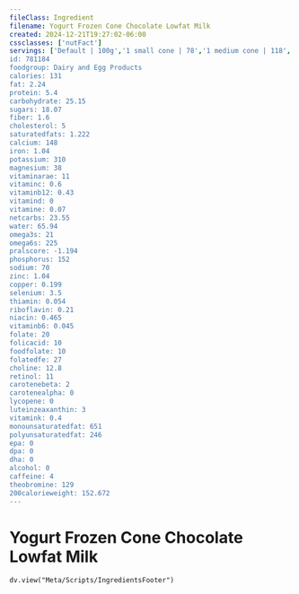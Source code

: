 ```yaml
---
fileClass: Ingredient
filename: Yogurt Frozen Cone Chocolate Lowfat Milk
created: 2024-12-21T19:27:02-06:00
cssclasses: ['nutFact']
servings: ['Default | 100g','1 small cone | 78','1 medium cone | 118','1 large cone | 143','1 mcdonald's cone | 118']
id: 781184
foodgroup: Dairy and Egg Products 
calories: 131
fat: 2.24
protein: 5.4
carbohydrate: 25.15
sugars: 18.07
fiber: 1.6
cholesterol: 5
saturatedfats: 1.222
calcium: 148
iron: 1.04
potassium: 310
magnesium: 38
vitaminarae: 11
vitaminc: 0.6
vitaminb12: 0.43
vitamind: 0
vitamine: 0.07
netcarbs: 23.55
water: 65.94
omega3s: 21
omega6s: 225
pralscore: -1.194
phosphorus: 152
sodium: 70
zinc: 1.04
copper: 0.199
selenium: 3.5
thiamin: 0.054
riboflavin: 0.21
niacin: 0.465
vitaminb6: 0.045
folate: 20
folicacid: 10
foodfolate: 10
folatedfe: 27
choline: 12.8
retinol: 11
carotenebeta: 2
carotenealpha: 0
lycopene: 0
luteinzeaxanthin: 3
vitamink: 0.4
monounsaturatedfat: 651
polyunsaturatedfat: 246
epa: 0
dpa: 0
dha: 0
alcohol: 0
caffeine: 4
theobromine: 129
200calorieweight: 152.672
---
```


# Yogurt Frozen Cone Chocolate Lowfat Milk

```dataviewjs
dv.view("Meta/Scripts/IngredientsFooter")
```